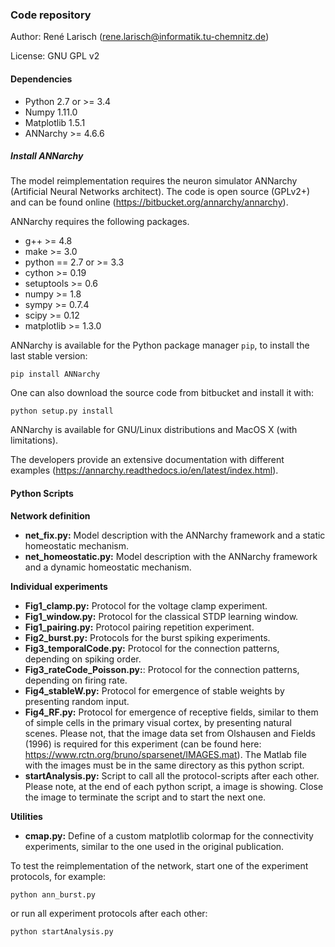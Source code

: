 ### Code repository

Author: René Larisch (rene.larisch@informatik.tu-chemnitz.de)

License: GNU GPL v2

#### Dependencies

* Python 2.7 or >= 3.4
* Numpy 1.11.0
* Matplotlib 1.5.1
* ANNarchy >= 4.6.6

##### Install ANNarchy

The model reimplementation requires the neuron simulator ANNarchy (Artificial Neural Networks architect).
The code is open source (GPLv2+) and can be found online (https://bitbucket.org/annarchy/annarchy).

ANNarchy requires the following packages.

* g++ >= 4.8
* make >= 3.0
* python == 2.7 or >= 3.3
* cython >= 0.19
* setuptools >= 0.6
* numpy >= 1.8
* sympy >= 0.7.4
* scipy >= 0.12
* matplotlib >= 1.3.0

ANNarchy is available for the Python package manager `pip`, to install the last stable version:

```
pip install ANNarchy
```

One can also download the source code from bitbucket and install it with:

```
python setup.py install
```

ANNarchy is available for GNU/Linux distributions and MacOS X (with limitations).

The developers provide an extensive documentation with different examples (https://annarchy.readthedocs.io/en/latest/index.html).

#### Python Scripts

**Network definition**

* **net_fix.py:** Model description with the ANNarchy framework and a static homeostatic mechanism.
* **net_homeostatic.py:** Model description with the ANNarchy framework and a dynamic homeostatic mechanism.

**Individual experiments**

* **Fig1_clamp.py:** Protocol for the voltage clamp experiment.
* **Fig1_window.py:** Protocol for the classical STDP learning window.
* **Fig1_pairing.py:** Protocol pairing repetition experiment.
* **Fig2_burst.py:** Protocols for the burst spiking experiments.
* **Fig3_temporalCode.py:** Protocol for the connection patterns, depending on spiking order.
* **Fig3_rateCode_Poisson.py:**: Protocol for the connection patterns, depending on firing rate.
* **Fig4_stableW.py:** Protocol for emergence of stable weights by presenting random input.
* **Fig4_RF.py:** Protocol for emergence of receptive fields, similar to them of simple cells in the primary visual cortex, by presenting natural scenes. Please not, that the image data set from Olshausen and Fields (1996) is required for this experiment (can be found here: https://www.rctn.org/bruno/sparsenet/IMAGES.mat). The Matlab file with the images must be in the same directory as this python script.
* **startAnalysis.py:** Script to call all the protocol-scripts after each other.
Please note, at the end of each python script, a image is showing.
Close the image to terminate the script and to start the next one.

**Utilities**

* **cmap.py:** Define of a custom matplotlib colormap for the connectivity experiments, similar to the one used in the original publication.

To test the reimplementation of the network, start one of the experiment protocols, for example:

```
python ann_burst.py
```
or run all experiment protocols after each other:
```
python startAnalysis.py
```
